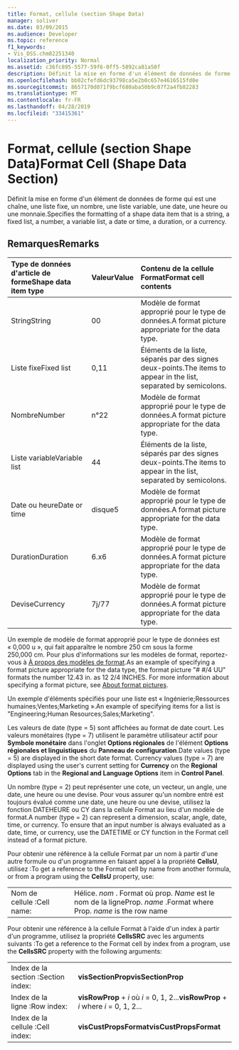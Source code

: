 ```yaml
---
title: Format, cellule (section Shape Data)
manager: soliver
ms.date: 03/09/2015
ms.audience: Developer
ms.topic: reference
f1_keywords:
- Vis_DSS.chm82251340
localization_priority: Normal
ms.assetid: c36fc895-5577-59f6-0ff5-5892ca81a58f
description: Définit la mise en forme d'un élément de données de forme qui est une chaîne, une liste fixe, un nombre, une liste variable, une date, une heure ou une monnaie.
ms.openlocfilehash: bb02cfefd6dc93798ca5e2b0c657e4616515fd0e
ms.sourcegitcommit: 8657170d071f9bcf680aba50b9c07f2a4fb82283
ms.translationtype: MT
ms.contentlocale: fr-FR
ms.lasthandoff: 04/28/2019
ms.locfileid: "33415361"
---
```

# <a name="format-cell-shape-data-section"></a><span data-ttu-id="c172f-103">Format, cellule (section Shape Data)</span><span class="sxs-lookup"><span data-stu-id="c172f-103">Format Cell (Shape Data Section)</span></span>

<span data-ttu-id="c172f-104">Définit la mise en forme d'un élément de données de forme qui est une chaîne, une liste fixe, un nombre, une liste variable, une date, une heure ou une monnaie.</span><span class="sxs-lookup"><span data-stu-id="c172f-104">Specifies the formatting of a shape data item that is a string, a fixed list, a number, a variable list, a date or time, a duration, or a currency.</span></span>
  
## <a name="remarks"></a><span data-ttu-id="c172f-105">Remarques</span><span class="sxs-lookup"><span data-stu-id="c172f-105">Remarks</span></span>

|<span data-ttu-id="c172f-106">**Type de données d'article de forme**</span><span class="sxs-lookup"><span data-stu-id="c172f-106">**Shape data item type**</span></span>|<span data-ttu-id="c172f-107">**Valeur**</span><span class="sxs-lookup"><span data-stu-id="c172f-107">**Value**</span></span>|<span data-ttu-id="c172f-108">**Contenu de la cellule Format**</span><span class="sxs-lookup"><span data-stu-id="c172f-108">**Format cell contents**</span></span>|
|:-----|:-----|:-----|
| <span data-ttu-id="c172f-109">String</span><span class="sxs-lookup"><span data-stu-id="c172f-109">String</span></span>  <br/> | <span data-ttu-id="c172f-110">0</span><span class="sxs-lookup"><span data-stu-id="c172f-110">0</span></span>  <br/> | <span data-ttu-id="c172f-111">Modèle de format approprié pour le type de données.</span><span class="sxs-lookup"><span data-stu-id="c172f-111">A format picture appropriate for the data type.</span></span>  <br/> |
| <span data-ttu-id="c172f-112">Liste fixe</span><span class="sxs-lookup"><span data-stu-id="c172f-112">Fixed list</span></span>  <br/> | <span data-ttu-id="c172f-113">0,1</span><span class="sxs-lookup"><span data-stu-id="c172f-113">1</span></span>  <br/> | <span data-ttu-id="c172f-114">Éléments de la liste, séparés par des signes deux-points.</span><span class="sxs-lookup"><span data-stu-id="c172f-114">The items to appear in the list, separated by semicolons.</span></span>  <br/> |
| <span data-ttu-id="c172f-115">Nombre</span><span class="sxs-lookup"><span data-stu-id="c172f-115">Number</span></span>  <br/> | <span data-ttu-id="c172f-116">n°2</span><span class="sxs-lookup"><span data-stu-id="c172f-116">2</span></span>  <br/> | <span data-ttu-id="c172f-117">Modèle de format approprié pour le type de données.</span><span class="sxs-lookup"><span data-stu-id="c172f-117">A format picture appropriate for the data type.</span></span>  <br/> |
| <span data-ttu-id="c172f-118">Liste variable</span><span class="sxs-lookup"><span data-stu-id="c172f-118">Variable list</span></span>  <br/> | <span data-ttu-id="c172f-119">4</span><span class="sxs-lookup"><span data-stu-id="c172f-119">4</span></span>  <br/> | <span data-ttu-id="c172f-120">Éléments de la liste, séparés par des signes deux-points.</span><span class="sxs-lookup"><span data-stu-id="c172f-120">The items to appear in the list, separated by semicolons.</span></span>  <br/> |
| <span data-ttu-id="c172f-121">Date ou heure</span><span class="sxs-lookup"><span data-stu-id="c172f-121">Date or time</span></span>  <br/> | <span data-ttu-id="c172f-122">disque</span><span class="sxs-lookup"><span data-stu-id="c172f-122">5</span></span>  <br/> | <span data-ttu-id="c172f-123">Modèle de format approprié pour le type de données.</span><span class="sxs-lookup"><span data-stu-id="c172f-123">A format picture appropriate for the data type.</span></span>  <br/> |
| <span data-ttu-id="c172f-124">Duration</span><span class="sxs-lookup"><span data-stu-id="c172f-124">Duration</span></span>  <br/> | <span data-ttu-id="c172f-125">6.x</span><span class="sxs-lookup"><span data-stu-id="c172f-125">6</span></span>  <br/> | <span data-ttu-id="c172f-126">Modèle de format approprié pour le type de données.</span><span class="sxs-lookup"><span data-stu-id="c172f-126">A format picture appropriate for the data type.</span></span>  <br/> |
| <span data-ttu-id="c172f-127">Devise</span><span class="sxs-lookup"><span data-stu-id="c172f-127">Currency</span></span>  <br/> | <span data-ttu-id="c172f-128">7j/7</span><span class="sxs-lookup"><span data-stu-id="c172f-128">7</span></span>  <br/> | <span data-ttu-id="c172f-129">Modèle de format approprié pour le type de données.</span><span class="sxs-lookup"><span data-stu-id="c172f-129">A format picture appropriate for the data type.</span></span>  <br/> |
   
<span data-ttu-id="c172f-p101">Un exemple de modèle de format approprié pour le type de données est « 0,000 u », qui fait apparaître le nombre 250 cm sous la forme 250,000 cm. Pour plus d'informations sur les modèles de format, reportez-vous à [À propos des modèles de format](about-format-pictures.md).</span><span class="sxs-lookup"><span data-stu-id="c172f-p101">As an example of specifying a format picture appropriate for the data type, the format picture "# #/4 UU" formats the number 12.43 in. as 12 2/4 INCHES. For more information about specifying a format picture, see [About format pictures](about-format-pictures.md).</span></span>
  
<span data-ttu-id="c172f-133">Un exemple d'éléments spécifiés pour une liste est « Ingénierie;Ressources humaines;Ventes;Marketing ».</span><span class="sxs-lookup"><span data-stu-id="c172f-133">An example of specifying items for a list is "Engineering;Human Resources;Sales;Marketing".</span></span>
  
<span data-ttu-id="c172f-p102">Les valeurs de date (type = 5) sont affichées au format de date court. Les valeurs monétaires (type = 7) utilisent le paramètre utilisateur actif pour **Symbole monétaire** dans l'onglet **Options régionales** de l'élément **Options régionales et linguistiques** du **Panneau de configuration**.</span><span class="sxs-lookup"><span data-stu-id="c172f-p102">Date values (type = 5) are displayed in the short date format. Currency values (type = 7) are displayed using the user's current setting for **Currency** on the **Regional Options** tab in the **Regional and Language Options** item in **Control Panel**.</span></span>
  
<span data-ttu-id="c172f-p103">Un nombre (type = 2) peut représenter une cote, un vecteur, un angle, une date, une heure ou une devise. Pour vous assurer qu'un nombre entré est toujours évalué comme une date, une heure ou une devise, utilisez la fonction DATEHEURE ou CY dans la cellule Format au lieu d'un modèle de format.</span><span class="sxs-lookup"><span data-stu-id="c172f-p103">A number (type = 2) can represent a dimension, scalar, angle, date, time, or currency. To ensure that an input number is always evaluated as a date, time, or currency, use the DATETIME or CY function in the Format cell instead of a format picture.</span></span>
  
<span data-ttu-id="c172f-138">Pour obtenir une référence à la cellule Format par un nom à partir d'une autre formule ou d'un programme en faisant appel à la propriété **CellsU**, utilisez :</span><span class="sxs-lookup"><span data-stu-id="c172f-138">To get a reference to the Format cell by name from another formula, or from a program using the **CellsU** property, use:</span></span> 
  
|||
|:-----|:-----|
| <span data-ttu-id="c172f-139">Nom de cellule :</span><span class="sxs-lookup"><span data-stu-id="c172f-139">Cell name:</span></span>  <br/> | <span data-ttu-id="c172f-140">Hélice.  *nom* . Format où prop.  *Name* est le nom de la ligne</span><span class="sxs-lookup"><span data-stu-id="c172f-140">Prop.  *name*  .Format            where Prop.  *name*  is the row name</span></span>  <br/> |
   
<span data-ttu-id="c172f-141">Pour obtenir une référence à la cellule Format à l'aide d'un index à partir d'un programme, utilisez la propriété **CellsSRC** avec les arguments suivants :</span><span class="sxs-lookup"><span data-stu-id="c172f-141">To get a reference to the Format cell by index from a program, use the **CellsSRC** property with the following arguments:</span></span> 
  
|||
|:-----|:-----|
| <span data-ttu-id="c172f-142">Index de la section :</span><span class="sxs-lookup"><span data-stu-id="c172f-142">Section index:</span></span>  <br/> |<span data-ttu-id="c172f-143">**visSectionProp**</span><span class="sxs-lookup"><span data-stu-id="c172f-143">**visSectionProp**</span></span> <br/> |
| <span data-ttu-id="c172f-144">Index de la ligne :</span><span class="sxs-lookup"><span data-stu-id="c172f-144">Row index:</span></span>  <br/> |<span data-ttu-id="c172f-145">**visRowProp** +  *i* où *i* = 0, 1, 2...</span><span class="sxs-lookup"><span data-stu-id="c172f-145">**visRowProp** +  *i*            where  *i*  = 0, 1, 2...</span></span>  <br/> |
| <span data-ttu-id="c172f-146">Index de la cellule :</span><span class="sxs-lookup"><span data-stu-id="c172f-146">Cell index:</span></span>  <br/> |<span data-ttu-id="c172f-147">**visCustPropsFormat**</span><span class="sxs-lookup"><span data-stu-id="c172f-147">**visCustPropsFormat**</span></span> <br/> |
   

